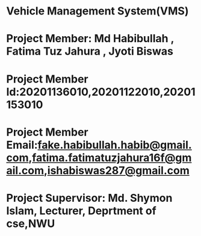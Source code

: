# Vehicle Management System(VMS)
# Project Member: Md Habibullah , Fatima Tuz Jahura , Jyoti Biswas
# Project Member Id:20201136010,20201122010,20201153010
# Project Member Email:fake.habibullah.habib@gmail.com,fatima.fatimatuzjahura16f@gmail.com,ishabiswas287@gmail.com
# Project Supervisor: Md. Shymon Islam, Lecturer, Deprtment of cse,NWU
